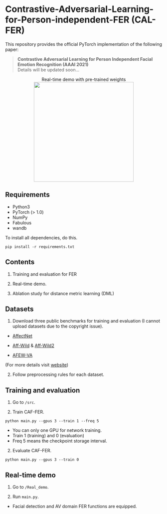 # Contrastive-Adversarial-Learning-for-Person-independent-FER (CAL-FER)
This repository provides the official PyTorch implementation of the following paper:

> **Contrastive Adversarial Learning for Person Independent Facial Emotion Recognition (AAAI 2021)**<br>
> Details will be updated soon...



<p align="center">
Real-time demo with pre-trained weights
<img src="https://github.com/kdhht2334/Contrastive-Adversarial-Learning-FER/blob/main/Real_demo/demo_FER.gif" height="320"/>
</p>

## Requirements

- Python3
- PyTorch (> 1.0)
- NumPy
- Fabulous
- wandb

To install all dependencies, do this.

```
pip install -r requirements.txt
```


## Contents

1. Training and evaluation for FER

2. Real-time demo.

3. Ablation study for distance metric learning (DML)



## Datasets

1. Download three public benchmarks for training and evaluation (I cannot upload datasets due to the copyright issue).

  - [AffectNet](http://mohammadmahoor.com/affectnet/)
 
  - [Aff-Wild](https://ibug.doc.ic.ac.uk/resources/first-affect-wild-challenge/) & [Aff-Wild2](https://ibug.doc.ic.ac.uk/resources/aff-wild2/)
 
  - [AFEW-VA](https://ibug.doc.ic.ac.uk/resources/afew-va-database/)
 
 (For more details visit [website](https://ibug.doc.ic.ac.uk/))

2. Follow preprocessing rules for each dataset.


## Training and evaluation

1. Go to `/src`.

2. Train CAF-FER.

```
python main.py --gpus 3 --train 1 --freq 5
```
  - You can only one GPU for network training.
  - Train 1 (training) and 0 (evaluation)
  - Freq 5 means the checkpoint storage interval.
  
2. Evaluate CAF-FER.

```
python main.py --gpus 3 --train 0
```


## Real-time demo

1. Go to `/Real_demo`.

2. Run `main.py`.

  - Facial detection and AV domain FER functions are equipped.





